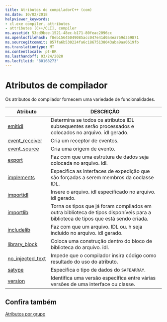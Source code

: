 ```yaml
---
title: Atributos do compiladorC++ (com)
ms.date: 10/02/2018
helpviewer_keywords:
- cl.exe compiler, attributes
- attributes [C++/CLI], compiler
ms.assetid: 53cd9bee-1521-48ec-b171-80feac2096cc
ms.openlocfilehash: f8eb15645049085acc047e41d0a4ea769d359871
ms.sourcegitcommit: 857fa6b530224fa6c18675138043aba9aa0619fb
ms.translationtype: MT
ms.contentlocale: pt-BR
ms.lasthandoff: 03/24/2020
ms.locfileid: "80168273"
---
```

# <a name="compiler-attributes"></a>Atributos de compilador

Os atributos do compilador fornecem uma variedade de funcionalidades.

|Atributo|DESCRIÇÃO|
|---------------|-----------------|
|[emitidl](emitidl.md)|Determina se todos os atributos IDL subsequentes serão processados e colocados no arquivo. idl gerado.|
|[event_receiver](event-receiver.md)|Cria um receptor de eventos.|
|[event_source](event-source.md)|Cria uma origem de evento.|
|[export](export.md)|Faz com que uma estrutura de dados seja colocada no arquivo. idl.|
|[implements](implements-cpp.md)|Especifica as interfaces de expedição que são forçadas a serem membros da coclasse IDL.|
|[importidl](importidl.md)|Insere o arquivo. idl especificado no arquivo. idl gerado.|
|[importlib](importlib.md)|Torna os tipos que já foram compilados em outra biblioteca de tipos disponíveis para a biblioteca de tipos que está sendo criada.|
|[includelib](includelib-cpp.md)|Faz com que um arquivo. IDL ou. h seja incluído no arquivo. idl gerado.|
|[library_block](library-block.md)|Coloca uma construção dentro do bloco de biblioteca do arquivo. idl.|
|[no_injected_text](no-injected-text.md)|Impede que o compilador insira código como resultado do uso do atributo.|
|[satype](satype.md)|Especifica o tipo de dados do `SAFEARRAY`.|
|[version](version-cpp.md)|Identifica uma versão específica entre várias versões de uma interface ou classe.|

## <a name="see-also"></a>Confira também

[Atributos por grupo](attributes-by-group.md)
